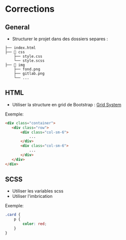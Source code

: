 # Corrections
## General
- Structurer le projet dans des dossiers separes :
```
├── index.html
├── 📂 css
 	├── style.css
 	└── style.scss
├── 📂 img
 	├── fond.png
 	├── gitlab.png
 	└── ...
```
## HTML

- Utiliser la structure en grid de Bootstrap : [Grid System](https://getbootstrap.com/docs/5.0/layout/grid/)

Exemple:
 ``` html
<div class="container">
	<div class="row">
		<div class="col-sm-6">
			...
		</div>
		<div class="col-sm-6">
			...
		</div>
	</div>
</div>
 ```

## SCSS
- Utiliser les variables scss
- Utiliser l'imbrication

Exemple:
``` SCSS
.card {
	p {
		color: red;
	}
}
```